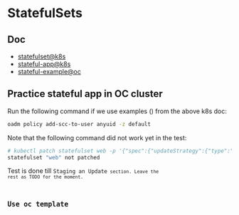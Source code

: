 # StatefulSets

## Doc

* [statefulset@k8s](https://kubernetes.io/docs/concepts/workloads/controllers/statefulset/)
* [stateful-app@k8s](https://kubernetes.io/docs/tutorials/stateful-application/basic-stateful-set/)
* [stateful-example@oc](https://github.com/openshift/origin/tree/master/examples/statefulsets)

## Practice stateful app in OC cluster
Run the following command if we use examples () from the above k8s doc:

```sh
oadm policy add-scc-to-user anyuid -z default
```

Note that the following command did not work yet in the test:

```sh
# kubectl patch statefulset web -p '{"spec":{"updateStrategy":{"type":"RollingUpdate"}}}'
statefulset "web" not patched
```

Test is done till <code>Staging an Update<code> section. Leave the rest as TODO for the moment.

## Use oc template
